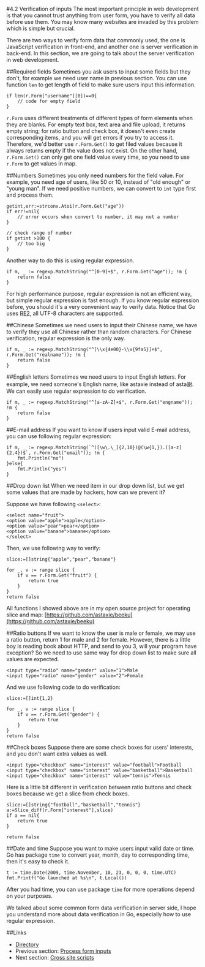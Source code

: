 #4.2 Verification of inputs
The most important principle in web development is that you cannot trust anything from user form, you have to verify all data before use them. You may know many websites are invaded by this problem which is simple but crucial.

There are two ways to verify form data that commonly used, the one is JavaScript verification in front-end, and another one is server verification in back-end. In this section, we are going to talk about the server verification in web development.

##Required fields
Sometimes you ask users to input some fields but they don't, for example we need user name in previous section. You can use function `len` to get length of field to make sure users input this information.

	if len(r.Form["username"][0])==0{
    	// code for empty field
	}

`r.Form` uses different treatments of different types of form elements when they are blanks. For empty text box, text area and file upload, it returns empty string; for ratio button and check box, it doesn't even create corresponding items, and you will get errors if you try to access it. Therefore, we'd better use `r.Form.Get()` to get filed values because it always returns empty if the value does not exist. On the other hand, `r.Form.Get()` can only get one field value every time, so you need to use `r.Form` to get values in map.

##Numbers
Sometimes you only need numbers for the field value. For example, you need age of users, like 50 or 10, instead of "old enough" or "young man". If we need positive numbers, we can convert to `int` type first and process them.

	getint,err:=strconv.Atoi(r.Form.Get("age"))
	if err!=nil{
    	// error occurs when convert to number, it may not a number
	}

	// check range of number
	if getint >100 {
    	// too big
	}

Another way to do this is using regular expression.

	if m, _ := regexp.MatchString("^[0-9]+$", r.Form.Get("age")); !m {
    	return false
	}
	
For high performance purpose, regular expression is not an efficient way, but simple regular expression is fast enough. If you know regular expression before, you should it's a very convenient way to verify data. Notice that Go uses [RE2](http://code.google.com/p/re2/wiki/Syntax), all UTF-8 characters are supported.

##Chinese
Sometimes we need users to input their Chinese name, we have to verify they use all Chinese rather than random characters. For Chinese verification, regular expression is the only way.

	if m, _ := regexp.MatchString("^[\\x{4e00}-\\x{9fa5}]+$", r.Form.Get("realname")); !m {
    	return false
	}

##English letters
Sometimes we need users to input English letters. For example, we need someone's English name, like astaxie instead of asta谢. We can easily use regular expression to do verification.

	if m, _ := regexp.MatchString("^[a-zA-Z]+$", r.Form.Get("engname")); !m {
    	return false
	}

##E-mail address
If you want to know if users input valid E-mail address, you can use following regular expression:

	if m, _ := regexp.MatchString(`^([\w\.\_]{2,10})@(\w{1,}).([a-z]{2,4})$`, r.Form.Get("email")); !m {
    	fmt.Println("no")
	}else{
    	fmt.Println("yes")
	}

##Drop down list
When we need item in our drop down list, but we get some values that are made by hackers, how can we prevent it? 

Suppose we have following `<select>`:

	<select name="fruit">
	<option value="apple">apple</option>
	<option value="pear">pear</option>
	<option value="banane">banane</option>
	</select>

Then, we use following way to verify:

	slice:=[]string{"apple","pear","banane"}

	for _, v := range slice {
    	if v == r.Form.Get("fruit") {
        	return true
    	}
	}
	return false

All functions I showed above are in my open source project for operating slice and map: [https://github.com/astaxie/beeku](https://github.com/astaxie/beeku)

##Ratio buttons
If we want to know the user is male or female, we may use a ratio button, return 1 for male and 2 for female. However, there is a little boy is reading book about HTTP, and send to you 3, will your program have exception? So we need to use same way for drop down list to make sure all values are expected.

	<input type="radio" name="gender" value="1">Male
	<input type="radio" name="gender" value="2">Female

And we use following code to do verification:

	slice:=[]int{1,2}

	for _, v := range slice {
    	if v == r.Form.Get("gender") {
        	return true
    	}
	}
	return false

##Check boxes
Suppose there are some check boxes for users' interests, and you don't want extra values as well.

	<input type="checkbox" name="interest" value="football">Football
	<input type="checkbox" name="interest" value="basketball">Basketball
	<input type="checkbox" name="interest" value="tennis">Tennis

Here is a little bit different in verification between ratio buttons and check boxes because we get a slice from check boxes.

	slice:=[]string{"football","basketball","tennis"}
	a:=Slice_diff(r.Form["interest"],slice)
	if a == nil{
    	return true
	}

	return false 

##Date and time
Suppose you want to make users input valid date or time. Go has package `time` to convert year, month, day to corresponding time, then it's easy to check it.

	t := time.Date(2009, time.November, 10, 23, 0, 0, 0, time.UTC)
	fmt.Printf("Go launched at %s\n", t.Local())

After you had time, you can use package `time` for more operations depend on your purposes.

We talked about some common form data verification in server side, I hope you understand more about data verification in Go, especially how to use regular expression.

##Links
- [Directory](preface.md)
- Previous section: [Process form inputs](04.1.md)
- Next section: [Cross site scripts](04.3.md)
